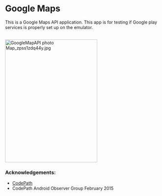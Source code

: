 # Google Maps 
This is a Google Maps API application. 
This app is for testing if Google play services is properly set up on the emulator. 

<br>
<img src="http://i1369.photobucket.com/albums/ag238/sugarcoder/CodePath/Map_zpss1zdq44y.jpg" border="0" alt="GoogleMapAPI photo Map_zpss1zdq44y.jpg" height="400" width="300" />

### Acknowledgements: 
- <a href="http://www.codepath.com">CodePath</a>
- CodePath Android Observer Group February 2015

